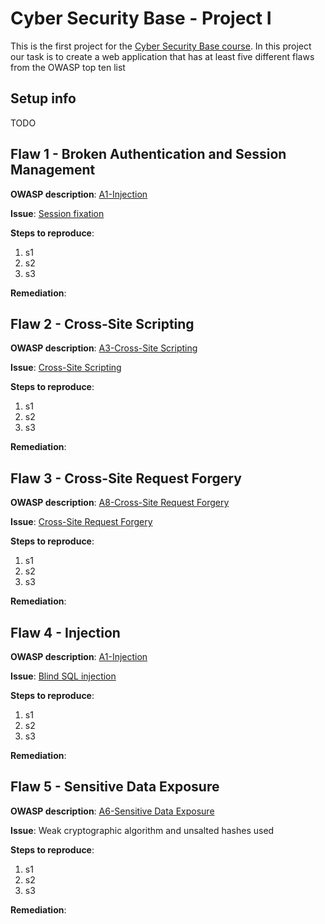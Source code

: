 # Cyber Security Base  - Project I

This is the first project for the [Cyber Security Base course](https://cybersecuritybase.github.io/). In this project our task is to create a web application that has at least five different flaws from the OWASP top ten list

## Setup info
TODO

## Flaw 1 - Broken Authentication and Session Management
**OWASP description**: [A1-Injection](https://www.owasp.org/index.php/Top_10_2013-A2-Broken_Authentication_and_Session_Management)

**Issue**: [Session fixation](https://www.owasp.org/index.php/Session_fixation)

**Steps to reproduce**:
1. s1
2. s2
3. s3

**Remediation**:


## Flaw 2 - Cross-Site Scripting
**OWASP description**: [A3-Cross-Site Scripting](https://www.owasp.org/index.php/Top_10_2013-A3-Cross-Site_Scripting_(XSS))

**Issue**: [Cross-Site Scripting](https://www.owasp.org/index.php/Cross-site_Scripting_(XSS))

**Steps to reproduce**:
1. s1
2. s2
3. s3

**Remediation**:


## Flaw 3 - Cross-Site Request Forgery
**OWASP description**: [A8-Cross-Site Request Forgery](https://www.owasp.org/index.php/Top_10_2013-A8-Cross-Site_Request_Forgery_(CSRF))

**Issue**: [Cross-Site Request Forgery](https://www.owasp.org/index.php/Cross-Site_Request_Forgery)

**Steps to reproduce**:
1. s1
2. s2
3. s3

**Remediation**:


## Flaw 4 - Injection
**OWASP description**: [A1-Injection](https://www.owasp.org/index.php/Top_10_2013-A1-Injection)

**Issue**: [Blind SQL injection](https://www.owasp.org/index.php/Blind_SQL_Injection)

**Steps to reproduce**:
1. s1
2. s2
3. s3

**Remediation**:


## Flaw 5 - Sensitive Data Exposure
**OWASP description**: [A6-Sensitive Data Exposure](https://www.owasp.org/index.php/Top_10_2013-A6-Sensitive_Data_Exposure)

**Issue**: Weak cryptographic algorithm and unsalted hashes used

**Steps to reproduce**:
1. s1
2. s2
3. s3

**Remediation**:
